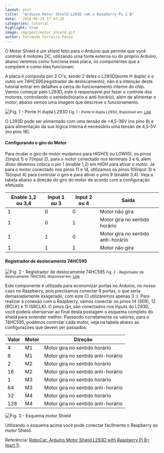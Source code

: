 ```yaml
---
layout: post
title:  "Arduino Motor Shield L293D com o Raspberry Pi 2 B"
date:   2016-06-15 17:47:20
categories: tutorial
highlight: true
image: img/post/motor_shield.gif
author: Fernando Ferreira Passe
---
```


O Motor Shield é um shield feito para o Arduino que permite que você controle 4 motores DC, utilizando uma fonte externa ou do próprio Arduino, abaixo veremos como funciona esse placa, os componentes que a compõem e como eles funcionam.

A placa é composta por 3 CI's, sendo 2 deles o L293D(ponte H dupla) e o outro um 74HC595(registrador de deslocamento), não é a intenção deste tutorial entrar em detalhes a cerca do funcionamento interno do chip. Vamos começar pelo L293D, este é responsavel por fazer o controle dos motores, controlando o sentido(hórario e anti-horário), além de alimentar o motor, abaixo vemos uma imagem que descreve o funcionamento.

![Fig. 1 - Ponte H dupla L293D](http://fernandopasse.website/img/post/l293d_pinos.png)
<small>Fig. 1 - Ponte H dupla L293D, disponível em: [Link](http://www.noveldevices.co.uk/ar-project-motor-control)</small>

O L293D pode ser alimentado com uma tensão de +4,5-36V (no pino 8) e para alimentação da sua lógica interna é necessário uma tensão de 4,5-5V (no pino 16). 

#### Configurando o giro do Motor

Para mudar o giro do motor mudamos para HIGH(1) ou LOW(0), os pinos 2(input 1) e 7(input 2), para o motor conectado nos terminais 3 e 6, além disso devemos coloca o pin 1 (enable 1,2) em HIGH para ativar o motor. Já para o motor conectado nos pinos 11 e 14, utilizamos os pinos 10(input 3) e 15(input 4) para controlar o giro e para ativar o pino 9 (enable 3,4). Veja a tabela abaixo a direção do giro do motor de acordo com a configuração efetuada:

| Enable 1,2 ou 3,4 | Input 1 ou 3 | Input 2 ou 4 | Saída                              |
|-------------------|--------------|--------------|------------------------------------|
| 1                 | 0            | 0            | Motor não gira                     |
| 1                 | 0            | 1            | Motor gira no sentido horário      |
| 1                 | 1            | 0            | Motor gira no sentido anti-horário |
| 1                 | 1            | 1            | Motor não gira                     |


#### Registrador de deslocamento 74HC595


![Fig. 2 - Registrador de deslocamente 74HC595](http://fernandopasse.website/img/post/74hc595.png)
<small>Fig. 2 - Registrador de deslocamente 74HC595, disponível em: [Link](http://www.protostack.com/blog/2010/05/introduction-to-74hc595-shift-register-controlling-16-leds/)</small>

Este componente é utilizado para economizar portas no Arduino, no nosso caso no Raspberry, pois precisamos conectar 8 portas, o que seria demasiadamente exagerado, com este CI utilizaremos apenas 3 :). Para realizar a conexão com o Raspberry, vamos conectar os pinos 14 (SER), 12 (RCLK) e 11 (SRCLK). O pinos Qn, são conectados nos inputs do L293D, você poderá oberservar ao final desta postagem o esquema completo do shield para entender melhor. Passando corretamente os valores, para o 74HC595, podemos controlar cada motor, veja na tabela abaixo as configurações que devem ser passados:

| Valor | Motor |               Direção              |
|-------|-------|------------------------------------|
|   4   |   M1  | Motor gira no sentido horário      |
|   8   |   M1  | Motor gira no sentido anti-horário |
|   2   |   M2  | Motor gira no sentido horário      |
|   16  |   M2  | Motor gira no sentido anti-horário |
|   1   |   M3  | Motor gira no sentido horário      |
|   64  |   M3  | Motor gira no sentido anti-horário |
|   32  |   M4  | Motor gira no sentido horário      |
|  128  |   M4  | Motor gira no sentido anti-horário |

![Fig. 3 - Esquema motor Shield](http://fernandopasse.website/img/post/esquema_motor_shield.jpg)

Utilizando o esquema acima você pode conectar facilmente o Raspberry ao motor Shield.

Referência: [RoboCar: Arduino Motor Shield L293D with Raspberry Pi B+ (part 1)](http://blog.janlipovsky.cz/2016/03/robocar-arduino-motor-shield-with-raspberry-pi-part1.html).
